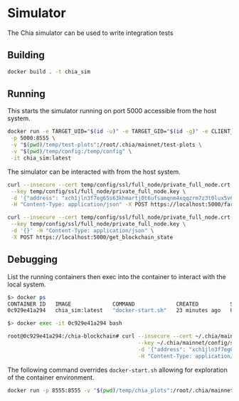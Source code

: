 # Simulator

The Chia simulator can be used to write integration tests

## Building

```bash
docker build . -t chia_sim
```

## Running

This starts the simulator running on port 5000 accessible from the host system.

```bash
docker run -e TARGET_UID="$(id -u)" -e TARGET_GID="$(id -g)" -e CLIENT_CONFIG_DIR="/temp/config/" \
 -p 5000:8555 \
 -v "$(pwd)/temp/test-plots":/root/.chia/mainnet/test-plots \
 -v "$(pwd)/temp/config:/temp/config" \
 -it chia_sim:latest
```

The simulator can be interacted with from the host system.

```bash
curl --insecure --cert temp/config/ssl/full_node/private_full_node.crt \
 --key temp/config/ssl/full_node/private_full_node.key \
 -d '{"address": "xch1jln3f7eg65s63khmartj0t6ufsamqnm4xqqzrm7z3t0lux5v6m4spe8ef6"}' \
 -H "Content-Type: application/json" -X POST https://localhost:5000/farm_tx_block
```

```bash
curl --insecure --cert temp/config/ssl/full_node/private_full_node.crt \
 --key temp/config/ssl/full_node/private_full_node.key \
 -d '{}' -H "Content-Type: application/json" \
 -X POST https://localhost:5000/get_blockchain_state
```

## Debugging

List the running containers then exec into the container to interact with the local system.

```bash
$> docker ps
CONTAINER ID   IMAGE             COMMAND             CREATED          STATUS          PORTS                                                                                 NAMES
0c929e41a294   chia_sim:latest   "docker-start.sh"   23 minutes ago   Up 23 minutes   3496/tcp, 8555/tcp, 55400/tcp, 58555/tcp, 0.0.0.0:5000->8444/tcp, :::5000->8444/tcp   nervous_blackwell

$> docker exec -it 0c929e41a294 bash

root@0c929e41a294:/chia-blockchain# curl --insecure --cert ~/.chia/mainnet/config/ssl/full_node/private_full_node.crt \
                                         --key ~/.chia/mainnet/config/ssl/full_node/private_full_node.key \
                                         -d '{"address": "xch1jln3f7eg65s63khmartj0t6ufsamqnm4xqqzrm7z3t0lux5v6m4spe8ef6"}' \
                                         -H "Content-Type: application/json" -X POST https://localhost:8555/farm_tx_block

```

The following command overrides `docker-start.sh` allowing for exploration of the container environment.

```bash
docker run -p 8555:8555 -v "$(pwd)/temp/chia_plots":/root/.chia/mainnet/test-plots -it chia_sim:latest bash
```
